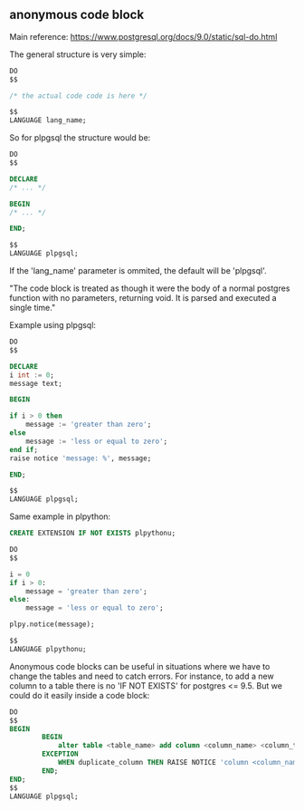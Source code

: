 ## anonymous code block

Main reference: https://www.postgresql.org/docs/9.0/static/sql-do.html

The general structure is very simple:
```sql
DO 
$$

/* the actual code code is here */

$$ 
LANGUAGE lang_name;
```

So for plpgsql the structure would be:
```sql
DO
$$

DECLARE
/* ... */

BEGIN
/* ... */

END;

$$ 
LANGUAGE plpgsql;
```

If the 'lang_name' parameter is ommited, the default will be 'plpgsql'.

"The code block is treated as though it were the body of a normal postgres function with no parameters, returning void. It is parsed and executed a single time."

Example using plpgsql:
```sql
DO 
$$

DECLARE
i int := 0;
message text;

BEGIN

if i > 0 then
    message := 'greater than zero';
else
    message := 'less or equal to zero';
end if;
raise notice 'message: %', message;

END;

$$ 
LANGUAGE plpgsql;
```


Same example in plpython:

```sql
CREATE EXTENSION IF NOT EXISTS plpythonu;

DO 
$$

i = 0
if i > 0:
    message = 'greater than zero';
else:
    message = 'less or equal to zero';

plpy.notice(message);

$$ 
LANGUAGE plpythonu;
```


Anonymous code blocks can be useful in situations where we have to change the tables and need to catch errors. For instance, to add a new column to a table there is no 'IF NOT EXISTS' for postgres <= 9.5. But we could do it easily inside a code block:

```sql
DO 
$$ 
BEGIN
        BEGIN
            alter table <table_name> add column <column_name> <column_type>;
        EXCEPTION
            WHEN duplicate_column THEN RAISE NOTICE 'column <column_name> already exists in <table_name>.';
        END;
END;
$$
LANGUAGE plpgsql;
```

